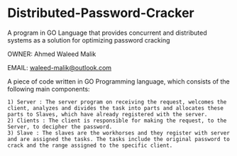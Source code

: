 # Distributed-Password-Cracker
A program in GO Language that provides concurrent and distributed systems as a solution for optimizing password cracking

OWNER: Ahmed Waleed Malik

EMAIL: waleed-malik@outlook.com

A piece of code written in GO Programming language, which consists of the 
following main components:

    1) Server : The server program on receiving the request, welcomes the client, analyzes and divides the task into parts and allocates these parts to Slaves, which have already registered with the server. 
    2) Clients : The client is responsible for making the request, to the Server, to decipher the password.
    3) Slave : The slaves are the workhorses and they register with server and are assigned the tasks. The tasks include the original password to crack and the range assigned to the specific client. 
